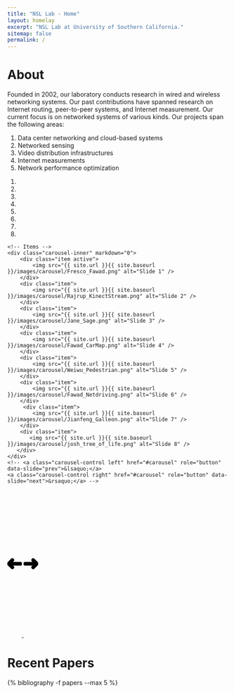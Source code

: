 ```yaml
---
title: "NSL Lab - Home"
layout: homelay
excerpt: "NSL Lab at University of Southern California."
sitemap: false
permalink: /
---
```


<h1> About </h1>

<div>

Founded in 2002, our laboratory conducts research in wired and wireless networking systems. Our past contributions have spanned research on Internet routing, peer-to-peer systems, and Internet measurement. Our current focus is on networked systems of various kinds. Our projects span the following areas:

<ol>
  <li> Data center networking and cloud-based systems </li>
  <li> Networked sensing </li>
  <li> Video distribution infrastructures </li>
  <li> Internet measurements </li>
  <li> Network performance optimization </li>
</ol>

</div>

<div markdown="0" id="carousel" class="carousel slide" data-ride="carousel" data-interval="4000" data-pause="hover" >
    <!-- Menu -->
    <ol class="carousel-indicators">
        <li data-target="#carousel" data-slide-to="0" class="active"></li>
        <li data-target="#carousel" data-slide-to="1"></li>
        <li data-target="#carousel" data-slide-to="2"></li>
        <li data-target="#carousel" data-slide-to="3"></li>
        <li data-target="#carousel" data-slide-to="4"></li>
        <li data-target="#carousel" data-slide-to="5"></li>
        <li data-target="#carousel" data-slide-to="6"></li>
        <li data-target="#carousel" data-slide-to="7"></li>
    </ol>

    <!-- Items -->
    <div class="carousel-inner" markdown="0">
        <div class="item active">
            <img src="{{ site.url }}{{ site.baseurl }}/images/carousel/Fresco_Fawad.png" alt="Slide 1" />
        </div>
        <div class="item">
            <img src="{{ site.url }}{{ site.baseurl }}/images/carousel/Rajrup_KinectStream.png" alt="Slide 2" />
        </div>
        <div class="item">
            <img src="{{ site.url }}{{ site.baseurl }}/images/carousel/Jane_Sage.png" alt="Slide 3" />
        </div>
        <div class="item">
            <img src="{{ site.url }}{{ site.baseurl }}/images/carousel/Fawad_CarMap.png" alt="Slide 4" />
        </div>
        <div class="item">
            <img src="{{ site.url }}{{ site.baseurl }}/images/carousel/Weiwu_Pedestrian.png" alt="Slide 5" />
        </div>
        <div class="item">
            <img src="{{ site.url }}{{ site.baseurl }}/images/carousel/Fawad_Netdriving.png" alt="Slide 6" />
        </div>
         <div class="item">
            <img src="{{ site.url }}{{ site.baseurl }}/images/carousel/Jianfeng_Galleon.png" alt="Slide 7" />
        </div>
        <div class="item">
           <img src="{{ site.url }}{{ site.baseurl }}/images/carousel/josh_tree_of_life.png" alt="Slide 8" />
       </div>
    </div>
    <!-- <a class="carousel-control left" href="#carousel" role="button" data-slide="prev">&lsaquo;</a>
    <a class="carousel-control right" href="#carousel" role="button" data-slide="next">&rsaquo;</a> -->

  <a class="left carousel-control" href="#carousel" role="button" data-slide="prev">
    <svg xmlns="http://www.w3.org/2000/svg" width="33" height="333" stroke="black" stroke-width="3" fill="white" class="bi bi-arrow-left" viewBox="0 0 16 16">
      <path fill-rule="evenodd" d="M15 8a.5.5 0 0 0-.5-.5H2.707l3.147-3.146a.5.5 0 1 0-.708-.708l-4 4a.5.5 0 0 0 0 .708l4 4a.5.5 0 0 0 .708-.708L2.707 8.5H14.5A.5.5 0 0 0 15 8z"/>
    </svg>
  </a>
  <a class="right carousel-control" href="#carousel" role="button" data-slide="next">
    <!-- <span class="glyphicon glyphicon-chevron-right" aria-hidden="true"></span>
    <span class="sr-only">Next</span> -->
    <svg xmlns="http://www.w3.org/2000/svg" width="33" height="333" stroke="black" stroke-width="3" fill="white" class="bi bi-arrow-right" viewBox="0 0 16 16">
      <path fill-rule="evenodd" d="M1 8a.5.5 0 0 1 .5-.5h11.793l-3.147-3.146a.5.5 0 0 1 .708-.708l4 4a.5.5 0 0 1 0 .708l-4 4a.5.5 0 0 1-.708-.708L13.293 8.5H1.5A.5.5 0 0 1 1 8z"/>
    </svg>
  </a>
</div>

<h1> Recent Papers </h1>

<div class="publications">

{% bibliography -f papers --max 5 %}

</div>
